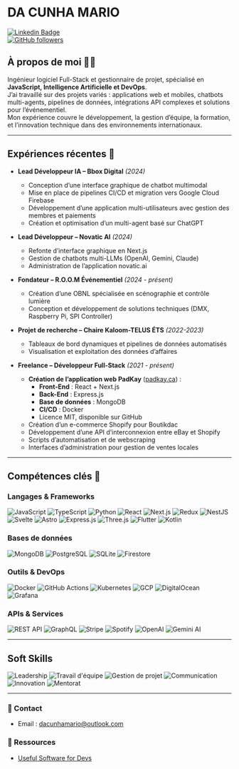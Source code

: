 # DA CUNHA MARIO

[![Linkedin Badge](https://img.shields.io/badge/-linkedin?style=flat&logo=Linkedin&logoColor=white&link=https://www.linkedin.com/in/mario-da-cunha/)](https://www.linkedin.com/in/mario-da-cunha/)  
[![GitHub followers](https://img.shields.io/github/followers/MarioGith.svg?style=social&label=Follow&maxAge=2592000)](https://github.com/MarioGith?tab=followers)

## À propos de moi :man_technologist:

Ingénieur logiciel Full-Stack et gestionnaire de projet, spécialisé en **JavaScript, Intelligence Artificielle et DevOps**.  
J’ai travaillé sur des projets variés : applications web et mobiles, chatbots multi-agents, pipelines de données, intégrations API complexes et solutions pour l’événementiel.  
Mon expérience couvre le développement, la gestion d’équipe, la formation, et l’innovation technique dans des environnements internationaux.

---

## Expériences récentes :briefcase:

- **Lead Développeur IA – Bbox Digital** *(2024)*  
  - Conception d’une interface graphique de chatbot multimodal  
  - Mise en place de pipelines CI/CD et migration vers Google Cloud Firebase  
  - Développement d’une application multi-utilisateurs avec gestion des membres et paiements  
  - Création et optimisation d’un multi-agent basé sur ChatGPT  

- **Lead Développeur – Novatic AI** *(2024)*  
  - Refonte d’interface graphique en Next.js  
  - Gestion de chatbots multi-LLMs (OpenAI, Gemini, Claude)  
  - Administration de l’application novatic.ai  

- **Fondateur – R.O.O.M Événementiel** *(2024 - présent)*  
  - Création d’une OBNL spécialisée en scénographie et contrôle lumière  
  - Conception et développement de solutions techniques (DMX, Raspberry Pi, SPI Controller)  

- **Projet de recherche – Chaire Kaloom-TELUS ÉTS** *(2022-2023)*  
  - Tableaux de bord dynamiques et pipelines de données automatisés  
  - Visualisation et exploitation des données d’affaires  

- **Freelance – Développeur Full-Stack** *(2021 - présent)*  
  - **Création de l’application web PadKay** ([padkay.ca](https://padkay.ca)) :  
    - **Front-End** : React + Next.js  
    - **Back-End** : Express.js  
    - **Base de données** : MongoDB  
    - **CI/CD** : Docker  
    - Licence MIT, disponible sur GitHub  
  - Création d’un e-commerce Shopify pour Boutikdac  
  - Développement d’une API d’interconnexion entre eBay et Shopify  
  - Scripts d’automatisation et de webscraping  
  - Interfaces d’administration pour gestion de ventes locales  

---

## Compétences clés :key:

### Langages & Frameworks
![JavaScript](https://img.shields.io/badge/-JavaScript-black?style=flat-square&logo=javascript)
![TypeScript](https://img.shields.io/badge/-TypeScript-black?style=flat-square&logo=typescript)
![Python](https://img.shields.io/badge/-Python-black?style=flat-square&logo=python)
![React](https://img.shields.io/badge/-React-black?style=flat-square&logo=react)
![Next.js](https://img.shields.io/badge/-Next.js-black?style=flat-square&logo=nextdotjs)
![Redux](https://img.shields.io/badge/-Redux-black?style=flat-square&logo=redux)
![NestJS](https://img.shields.io/badge/-NestJS-black?style=flat-square&logo=nestjs)
![Svelte](https://img.shields.io/badge/-Svelte-black?style=flat-square&logo=svelte)
![Astro](https://img.shields.io/badge/-Astro-black?style=flat-square&logo=astro)
![Express.js](https://img.shields.io/badge/-Express.js-black?style=flat-square&logo=express)
![Three.js](https://img.shields.io/badge/-Three.js-black?style=flat-square&logo=three.js)
![Flutter](https://img.shields.io/badge/-Flutter-black?style=flat-square&logo=flutter)
![Kotlin](https://img.shields.io/badge/-Kotlin-black?style=flat-square&logo=kotlin)

### Bases de données
![MongoDB](https://img.shields.io/badge/-MongoDB-black?style=flat-square&logo=mongodb)
![PostgreSQL](https://img.shields.io/badge/-PostgreSQL-black?style=flat-square&logo=postgresql)
![SQLite](https://img.shields.io/badge/-SQLite-black?style=flat-square&logo=sqlite)
![Firestore](https://img.shields.io/badge/-Firestore-black?style=flat-square&logo=firebase)

### Outils & DevOps
![Docker](https://img.shields.io/badge/-Docker-black?style=flat-square&logo=docker)
![GitHub Actions](https://img.shields.io/badge/-GitHub_Actions-black?style=flat-square&logo=github-actions)
![Kubernetes](https://img.shields.io/badge/-Kubernetes-black?style=flat-square&logo=kubernetes)
![GCP](https://img.shields.io/badge/-GCP-black?style=flat-square&logo=google-cloud)
![DigitalOcean](https://img.shields.io/badge/-DigitalOcean-black?style=flat-square&logo=digitalocean)
![Grafana](https://img.shields.io/badge/-Grafana-black?style=flat-square&logo=grafana)

### APIs & Services
![REST API](https://img.shields.io/badge/-REST_API-black?style=flat-square&logo=api)
![GraphQL](https://img.shields.io/badge/-GraphQL-black?style=flat-square&logo=graphql)
![Stripe](https://img.shields.io/badge/-Stripe-black?style=flat-square&logo=stripe)
![Spotify](https://img.shields.io/badge/-Spotify-black?style=flat-square&logo=spotify)
![OpenAI](https://img.shields.io/badge/-OpenAI-black?style=flat-square&logo=openai)
![Gemini AI](https://img.shields.io/badge/-Gemini_AI-black?style=flat-square&logo=google)

---

## Soft Skills
![Leadership](https://img.shields.io/badge/-Leadership-black?style=flat-square)
![Travail d'équipe](https://img.shields.io/badge/-Travail_d'équipe-black?style=flat-square)
![Gestion de projet](https://img.shields.io/badge/-Gestion_de_projet-black?style=flat-square)
![Communication](https://img.shields.io/badge/-Communication-black?style=flat-square)
![Innovation](https://img.shields.io/badge/-Innovation-black?style=flat-square)
![Mentorat](https://img.shields.io/badge/-Mentorat-black?style=flat-square)

---

### 📧 Contact
- Email : dacunhamario@outlook.com  

### 📌 Ressources
- [Useful Software for Devs](https://itsemi.notion.site/Useful-website-software-for-dev-381bd435304647a180bbfcc3a22eb089)
